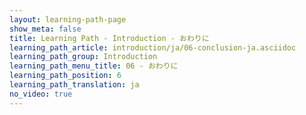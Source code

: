 ```yaml
---
layout: learning-path-page
show_meta: false
title: Learning Path - Introduction - おわりに
learning_path_article: introduction/ja/06-conclusion-ja.asciidoc
learning_path_group: Introduction
learning_path_menu_title: 06 - おわりに
learning_path_position: 6
learning_path_translation: ja
no_video: true
---
```

<!--- This file autogenerated from https://github.com/InnerSourceCommons/InnerSourceLearningPath/blob/master/scripts/generate_learning_path_markdown.js -->